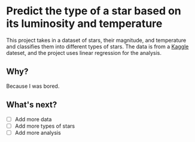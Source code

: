 # Predict the type of a star based on its luminosity and temperature

This project takes in a dataset of stars, their magnitude, and temperature and classifies them into different types of stars. The data is from a [Kaggle](https://www.kaggle.com/datasets/deepu1109/star-dataset) dateset, and the project uses linear regression for the analysis.

## Why?
Because I was bored.

## What's next?
- [ ] Add more data
- [ ] Add more types of stars
- [ ] Add more analysis